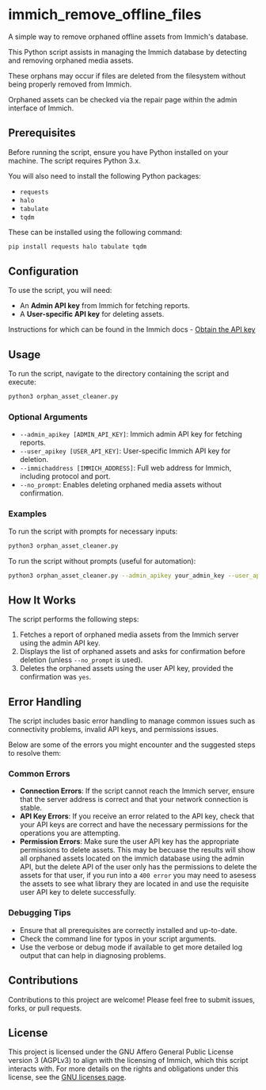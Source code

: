 # immich_remove_offline_files
A simple way to remove orphaned offline assets from Immich's database.

This Python script assists in managing the Immich database by detecting and removing orphaned media assets. 

These orphans may occur if files are deleted from the filesystem without being properly removed from Immich. 

Orphaned assets can be checked via the repair page within the admin interface of Immich.

## Prerequisites

Before running the script, ensure you have Python installed on your machine. The script requires Python 3.x.

You will also need to install the following Python packages:
- `requests`
- `halo`
- `tabulate`
- `tqdm`

These can be installed using the following command:
```bash
pip install requests halo tabulate tqdm
```
## Configuration

To use the script, you will need:
- An **Admin API key** from Immich for fetching reports.
- A **User-specific API key** for deleting assets.

Instructions for which can be found in the Immich docs - [Obtain the API key](https://immich.app/docs/features/command-line-interface#obtain-the-api-key)

## Usage

To run the script, navigate to the directory containing the script and execute:
```bash
python3 orphan_asset_cleaner.py
```
### Optional Arguments

- `--admin_apikey [ADMIN_API_KEY]`: Immich admin API key for fetching reports.
- `--user_apikey [USER_API_KEY]`: User-specific Immich API key for deletion.
- `--immichaddress [IMMICH_ADDRESS]`: Full web address for Immich, including protocol and port.
- `--no_prompt`: Enables deleting orphaned media assets without confirmation.

### Examples

To run the script with prompts for necessary inputs:
```bash
python3 orphan_asset_cleaner.py
```
To run the script without prompts (useful for automation):
```bash
python3 orphan_asset_cleaner.py --admin_apikey your_admin_key --user_apikey your_user_key --immichaddress http://yourimmichserver.com:port
```
## How It Works

The script performs the following steps:
1. Fetches a report of orphaned media assets from the Immich server using the admin API key.
2. Displays the list of orphaned assets and asks for confirmation before deletion (unless `--no_prompt` is used).
3. Deletes the orphaned assets using the user API key, provided the confirmation was `yes`.

## Error Handling

The script includes basic error handling to manage common issues such as connectivity problems, invalid API keys, and permissions issues. 

Below are some of the errors you might encounter and the suggested steps to resolve them:

### Common Errors

- **Connection Errors**: If the script cannot reach the Immich server, ensure that the server address is correct and that your network connection is stable.
- **API Key Errors**: If you receive an error related to the API key, check that your API keys are correct and have the necessary permissions for the operations you are attempting.
- **Permission Errors**: Make sure the user API key has the appropriate permissions to delete assets. This may be becuase the results will show all orphaned assets located on the immich database using the admin API, but the delete API of the user only has the permissions to delete the assets for that user, if you run into a `400 error` you may need to asesess the assets to see what library they are located in and use the requisite user API key to delete successfully.

### Debugging Tips

- Ensure that all prerequisites are correctly installed and up-to-date.
- Check the command line for typos in your script arguments.
- Use the verbose or debug mode if available to get more detailed log output that can help in diagnosing problems.

## Contributions

Contributions to this project are welcome! Please feel free to submit issues, forks, or pull requests.

## License

This project is licensed under the GNU Affero General Public License version 3 (AGPLv3) to align with the licensing of Immich, which this script interacts with. For more details on the rights and obligations under this license, see the [GNU licenses page](https://opensource.org/license/agpl-v3).


